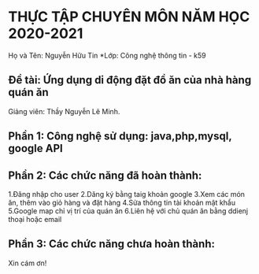 # THỰC TẬP CHUYÊN MÔN NĂM HỌC 2020-2021
Họ và Tên: Nguyễn Hữu Tin
*Lớp: Công nghệ thông tin - k59
## Đề tài: Ứng dụng di động đặt đồ ăn của nhà hàng quán ăn
Giảng viên: Thầy Nguyễn Lê Minh.
## Phần 1: Công nghệ sử dụng: java,php,mysql, google API
## Phần 2: Các chức năng đã hoàn thành:
1.Đăng nhập cho user
2.Dăng ký bằng taig khoản google
3.Xem các món ăn, thêm vào giỏ hàng và đặt hàng
4.Sửa thông tin tài khoản mật khẩu
5.Google map chỉ vị trí của quán ăn
6.Liên hệ với chủ quán ăn bằng ddienj thoại hoặc email
## Phần 3: Các chức năng chưa hoàn thành:
Xin cám ơn!
